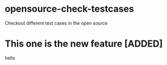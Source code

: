 # opensource-check-testcases
Checkout different test cases in the open source

# This one is the new feature [ADDED]

hello